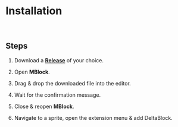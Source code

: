 
# Installation

<br>

## Steps

1. Download a **[Release]** of your choice.

2. Open **MBlock**.

3. Drag & drop the downloaded file into the editor.

4. Wait for the confirmation message.

5. Close & reopen **MBlock**.

6. Navigate to a sprite, open the extension menu & add DeltaBlock.

<br>


<!--     ⚙    ⚙    ⚙    ⚙    ⚙    ⚙    ⚙    ⚙    ⚙    ⚙    ⚙     -->

[Release]: https://github.com/DeltaBlock/DeltaBlock/tree/main/Releases
